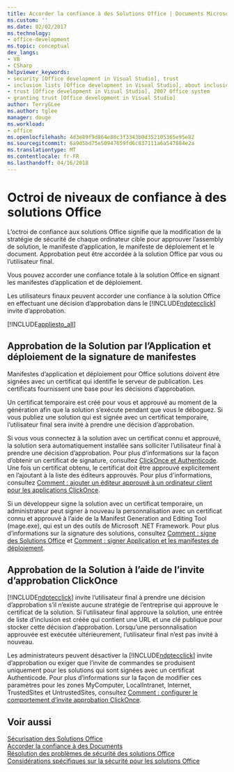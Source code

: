 ```yaml
---
title: Accorder la confiance à des Solutions Office | Documents Microsoft
ms.custom: ''
ms.date: 02/02/2017
ms.technology:
- office-development
ms.topic: conceptual
dev_langs:
- VB
- CSharp
helpviewer_keywords:
- security [Office development in Visual Studio], trust
- inclusion lists [Office development in Visual Studio], about inclusion lists
- trust [Office development in Visual Studio], 2007 Office system
- granting trust [Office development in Visual Studio]
author: TerryGLee
ms.author: tglee
manager: douge
ms.workload:
- office
ms.openlocfilehash: 4d3e89f9d864e80c3f3343b0d352105365e95e82
ms.sourcegitcommit: 6a9d5bd75e50947659fd6c837111a6a547884e2a
ms.translationtype: MT
ms.contentlocale: fr-FR
ms.lasthandoff: 04/16/2018
---
```

# <a name="granting-trust-to-office-solutions"></a>Octroi de niveaux de confiance à des solutions Office
  L’octroi de confiance aux solutions Office signifie que la modification de la stratégie de sécurité de chaque ordinateur cible pour approuver l’assembly de solution, le manifeste d’application, le manifeste de déploiement et le document. Approbation peut être accordée à la solution Office par vous ou l’utilisateur final.  
  
 Vous pouvez accorder une confiance totale à la solution Office en signant les manifestes d’application et de déploiement.  
  
 Les utilisateurs finaux peuvent accorder une confiance à la solution Office en effectuant une décision d’approbation dans le [!INCLUDE[ndptecclick](../vsto/includes/ndptecclick-md.md)] invite d’approbation.  
  
 [!INCLUDE[appliesto_all](../vsto/includes/appliesto-all-md.md)]  
  
##  <a name="Signing"></a> Approbation de la Solution par l’Application et déploiement de la signature de manifestes  
 Manifestes d’application et déploiement pour Office solutions doivent être signées avec un certificat qui identifie le serveur de publication. Les certificats fournissent une base pour les décisions d’approbation.  
  
 Un certificat temporaire est créé pour vous et approuvé au moment de la génération afin que la solution s’exécute pendant que vous le déboguez. Si vous publiez une solution qui est signée avec un certificat temporaire, l’utilisateur final sera invité à prendre une décision d’approbation.  
  
 Si vous vous connectez à la solution avec un certificat connu et approuvé, la solution sera automatiquement installée sans solliciter l’utilisateur final à prendre une décision d’approbation. Pour plus d’informations sur la façon d’obtenir un certificat de signature, consultez [ClickOnce et Authenticode](/visualstudio/deployment/clickonce-and-authenticode). Une fois un certificat obtenu, le certificat doit être approuvé explicitement en l’ajoutant à la liste des éditeurs approuvés. Pour plus d'informations, consultez [Comment : ajouter un éditeur approuvé à un ordinateur client pour les applications ClickOnce](/visualstudio/deployment/how-to-add-a-trusted-publisher-to-a-client-computer-for-clickonce-applications).  
  
 Si un développeur signe la solution avec un certificat temporaire, un administrateur peut signer à nouveau la personnalisation avec un certificat connu et approuvé à l’aide de la Manifest Generation and Editing Tool (mage.exe), qui est un des outils de Microsoft .NET Framework. Pour plus d’informations sur la signature des solutions, consultez [Comment : signe des Solutions Office](../vsto/how-to-sign-office-solutions.md) et [Comment : signer Application et les manifestes de déploiement](/visualstudio/ide/how-to-sign-application-and-deployment-manifests).  
  
##  <a name="TrustPrompt"></a> Approbation de la Solution à l’aide de l’invite d’approbation ClickOnce  
 [!INCLUDE[ndptecclick](../vsto/includes/ndptecclick-md.md)] invite l’utilisateur final à prendre une décision d’approbation s’il n’existe aucune stratégie de l’entreprise qui approuve le certificat de la solution. Si l’utilisateur final approuve la solution, une entrée de liste d’inclusion est créée qui contient une URL et une clé publique pour stocker cette décision d’approbation. Lorsqu’une personnalisation approuvée est exécutée ultérieurement, l’utilisateur final n’est pas invité à nouveau.  
  
 Les administrateurs peuvent désactiver la [!INCLUDE[ndptecclick](../vsto/includes/ndptecclick-md.md)] invite d’approbation ou exiger que l’invite de commandes se produisent uniquement pour les solutions qui sont signées avec un certificat Authenticode. Pour plus d’informations sur la façon de modifier ces paramètres pour les zones MyComputer, LocalIntranet, Internet, TrustedSites et UntrustedSites, consultez [Comment : configurer le comportement d’invite approbation ClickOnce](/visualstudio/deployment/how-to-configure-the-clickonce-trust-prompt-behavior).  
  
## <a name="see-also"></a>Voir aussi  
 [Sécurisation des Solutions Office](../vsto/securing-office-solutions.md)   
 [Accorder la confiance à des Documents](../vsto/granting-trust-to-documents.md)   
 [Résolution des problèmes de sécurité des solutions Office](../vsto/troubleshooting-office-solution-security.md)   
 [Considérations spécifiques sur la sécurité pour les solutions Office](../vsto/specific-security-considerations-for-office-solutions.md)  
  
  